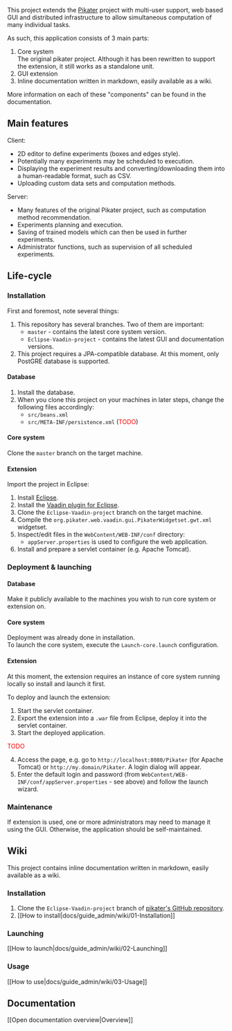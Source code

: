 <!-- --- title: GitHub overview -->

This project extends the [Pikater](https://github.com/peskk3am/pikater4) project with multi-user support, web based GUI and distributed infrastructure to allow simultaneous computation of many individual tasks.

As such, this application consists of 3 main parts:

1. Core system  
The original pikater project. Although it has been rewritten to support the extension, it still works as a standalone unit.
2. GUI extension
3. Inline documentation written in markdown, easily available as a wiki.

More information on each of these "components" can be found in the documentation.




## Main features

Client:
* 2D editor to define experiments (boxes and edges style).
* Potentially many experiments may be scheduled to execution.
* Displaying the experiment results and converting/downloading them into a human-readable format, such as CSV.
* Uploading custom data sets and computation methods.

Server:
* Many features of the original Pikater project, such as computation method recommendation.
* Experiments planning and execution.
* Saving of trained models which can then be used in further experiments.
* Administrator functions, such as supervision of all scheduled experiments.




## Life-cycle

### Installation

First and foremost, note several things:

1. This repository has several branches. Two of them are important:
	* `master` - contains the latest core system version.
	* `Eclipse-Vaadin-project` - contains the latest GUI and documentation versions.
2. This project requires a JPA-compatible database. At this moment, only PostGRE database is supported.

#### Database

1. Install the database.
2. When you clone this project on your machines in later steps, change the following files accordingly:
	* `src/beans.xml`
	* `src/META-INF/persistence.xml` (<font color="red">TODO</font>)

#### Core system

Clone the `master` branch on the target machine.

#### Extension

Import the project in Eclipse:

1. Install [Eclipse](https://www.eclipse.org/downloads/).
2. Install the [Vaadin plugin for Eclipse](http://vaadin.com/eclipse).
3. Clone the `Eclipse-Vaadin-project` branch on the target machine.
4. Compile the `org.pikater.web.vaadin.gui.PikaterWidgetset.gwt.xml` widgetset.
5. Inspect/edit files in the `WebContent/WEB-INF/conf` directory:
	* `appServer.properties` is used to configure the web application.  
6. Install and prepare a servlet container (e.g. Apache Tomcat).

### Deployment & launching

#### Database

Make it publicly available to the machines you wish to run core system or extension on.

#### Core system

Deployment was already done in installation.  
To launch the core system, execute the `Launch-core.launch` configuration.

#### Extension

At this moment, the extension requires an instance of core system running locally so install and launch it first.

To deploy and launch the extension:

1. Start the servlet container.
2. Export the extension into a `.war` file from Eclipse, deploy it into the servlet container.
3. Start the deployed application.

<font color="red">TODO</font>

4. Access the page, e.g. go to `http://localhost:8080/Pikater` (for Apache Tomcat) or `http://my.domain/Pikater`. A login dialog will appear.
5. Enter the default login and password (from `WebContent/WEB-INF/conf/appServer.properties` - see above) and follow the launch wizard.

### Maintenance

If extension is used, one or more administrators may need to manage it using the GUI. Otherwise, the application should be self-maintained.




## Wiki

This project contains inline documentation written in markdown, easily available as a wiki.

### Installation

1. Clone the `Eclipse-Vaadin-project` branch of [pikater's GitHub repository](https://github.com/krajj7/pikater).
2. [[How to install|docs/guide_admin/wiki/01-Installation]]

### Launching

[[How to launch|docs/guide_admin/wiki/02-Launching]]

### Usage

[[How to use|docs/guide_admin/wiki/03-Usage]]




## Documentation

[[Open documentation overview|Overview]]
